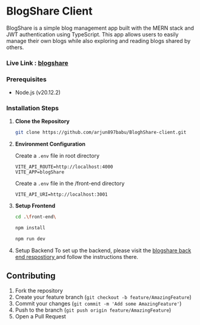 # BlogShare Client

BlogShare is a simple blog management app built with the MERN stack and JWT authentication using TypeScript. This app allows users to easily manage their own blogs while also exploring and reading blogs shared by others.
### Live Link : [blogshare](https://blogh-share-client.vercel.app/)

### Prerequisites

- Node.js (v20.12.2)

### Installation Steps

1. **Clone the Repository**

   ```bash
   git clone https://github.com/arjun897babu/BloghShare-client.git
   ```

2. **Environment Configuration**

   Create a `.env` file in root directory 

   ```env
   VITE_API_ROUTE=http://localhost:4000
   VITE_APP=blogShare
   ```

   Create a `.env` file in the /front-end directory 

   ```env
   VITE_API_URI=http://localhost:3001
   ```

3. **Setup Frontend**
   ```bash
   cd .\front-end\

   npm install

   npm run dev
   ```

4. Setup Backend
To set up the backend, please visit the [blogshare back end respostiory ](https://github.com/arjun897babu/BloghShare-Back-End) and follow the instructions there.



##  Contributing


1. Fork the repository
2. Create your feature branch (`git checkout -b feature/AmazingFeature`)
3. Commit your changes (`git commit -m 'Add some AmazingFeature'`)
4. Push to the branch (`git push origin feature/AmazingFeature`)
5. Open a Pull Request

##
